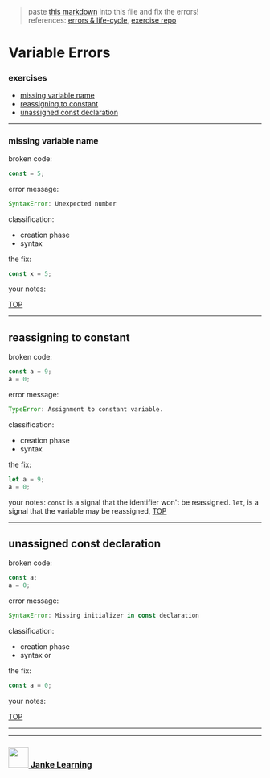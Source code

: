 > paste [this markdown](https://raw.githubusercontent.com/janke-learning/error-exercises/master/const.md) into this file and fix the errors!      
> references: [errors & life-cycle](https://github.com/janke-learning/errors-and-life-cycle), [exercise repo](https://github.com/janke-learning/errors)
# Variable Errors


### exercises
* [missing variable name](#missing-variable-name)
* [reassigning to constant](#reassigning-to-constant)
* [unassigned const declaration](#unassigned-const-declaration)

---

### missing variable name

broken code:
```js
const = 5;
```
error message:
```js
SyntaxError: Unexpected number
```
classification:
* creation phase
* syntax

the fix:
```js
const x = 5;
```
your notes:

[TOP](#variable-errors)

---


## reassigning to constant

broken code:
```js
const a = 9;
a = 0;
```
error message:
```js
TypeError: Assignment to constant variable.
```
classification:
* creation phase 
* syntax 

the fix:
```js
let a = 9;
a = 0;
```
your notes:
`const` is a signal that the identifier won't be reassigned. `let`, is a signal that the variable may be reassigned,
[TOP](#variable-errors)

---


## unassigned const declaration

broken code:
```js
const a;
a = 0;
```
error message:
```js
SyntaxError: Missing initializer in const declaration
```
classification:
* creation phase 
* syntax or

the fix:
```js
const a = 0;
```
your notes:

[TOP](#variable-errors)

___
___
### <a href="http://janke-learning.org" target="_blank"><img src="https://user-images.githubusercontent.com/18554853/50098409-22575780-021c-11e9-99e1-962787adaded.png" width="40" height="40"></img> Janke Learning</a>
